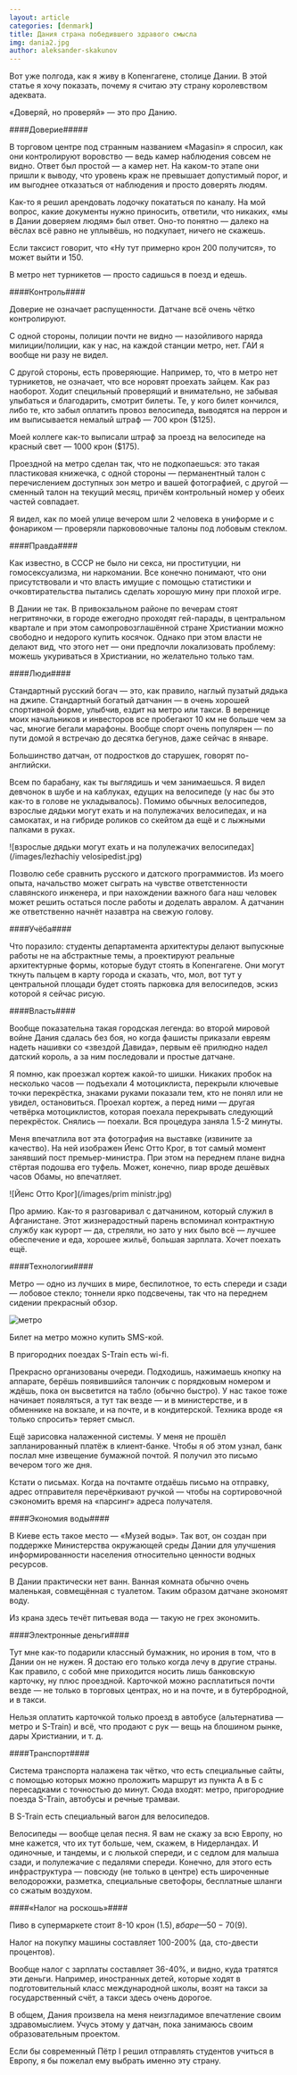 ```yaml
---
layout: article
categories: [denmark]
title: Дания страна победившего здравого смысла
img: dania2.jpg
author: aleksander-skakunov
---
```

Вот уже полгода, как я живу в Копенгагене, столице Дании. В этой статье я хочу показать, почему я считаю эту страну 
королевством адеквата. 

«Доверяй, но проверяй» — это про Данию.

####Доверие#####

В торговом центре под странным названием «Magasin» я спросил, как они контролируют воровство — ведь камер наблюдения совсем
не видно. Ответ был простой — а камер нет. На каком-то этапе они пришли к выводу, что уровень краж не превышает допустимый 
порог, и им выгоднее отказаться от наблюдения и просто доверять людям. 

Как-то я решил арендовать лодочку покататься по каналу. На мой вопрос, какие документы нужно приносить, ответили, что 
никаких, «мы в Дании доверяем людям» был ответ. Оно-то понятно — далеко на вёслах всё равно не уплывёшь, но подкупает, ничего
не скажешь.

Если таксист говорит, что «Ну тут примерно крон 200 получится», то может выйти и 150.

В метро нет турникетов — просто садишься в поезд и едешь.

####Контроль####

Доверие не означает распущенности. Датчане всё очень чётко контролируют. 

С одной стороны, полиции почти не видно — назойливого наряда милиции/полиции, как у нас, на каждой станции метро, нет. ГАИ я
вообще ни разу не видел.

С другой стороны, есть проверяющие. Например, то, что в метро нет турникетов, не означает, что все норовят проехать зайцем. 
Как раз наоборот. Ходит специльный проверящий и внимательно, не забывая улыбаться и благодарить, смотрит билеты. Те, у кого
билет кончился, либо те, кто забыл оплатить провоз велосипеда, выводятся на перрон и им выписывается немалый штраф — 700 крон
($125).

Моей коллеге как-то выписали штраф за проезд на велосипеде на красный свет — 1000 крон ($175).

Проездной на метро сделан так, что не подкопаешься: это такая пластиковая книжечка, с одной стороны — перманентный талон с 
перечислением доступных зон метро и вашей фотографией, с другой — сменный талон на текущий месяц, причём контрольный номер у
обеих частей совпадает.

Я видел, как по моей улице вечером шли 2 человека в униформе и с фонариком — проверяли паркововочные талоны под лобовым 
стеклом.

####Правда####

Как известно, в СССР не было ни секса, ни проституции, ни гомосексуализма, ни наркомании. Все конечно понимают, что они 
присутствовали и что власть имущие с помощью статистики и очковтирательства пытались сделать хорошую мину при плохой игре.

В Дании не так. В привокзальном районе по вечерам стоят негритяночки, в городе ежегодно проходят гей-парады, в центральном 
квартале и при этом самопровозглашённой стране Христиании можно свободно и недорого купить косячок. Однако при этом власти не
делают вид, что этого нет — они предпочли локализовать проблему: можешь укуриваться в Христиании, но желательно только там.

####Люди####

Стандартный русский богач — это, как правило, наглый пузатый дядька на джипе. Стандартный богатый датчанин — в очень хорошей 
спортивной форме, улыбчив, ездит на метро или такси. В веренице моих начальников и инвесторов все пробегают 10 км не больше 
чем за час, многие бегали марафоны. Вообще спорт очень популярен — по пути домой я встречаю до десятка бегунов, даже сейчас в 
январе.

Большинство датчан, от подростков до старушек, говорят по-английски.

Всем по барабану, как ты выглядишь и чем занимаешься. Я видел девчонок в шубе и на каблуках, едущих на велосипеде (у нас бы 
это как-то в голове не укладывалось). Помимо обычных велосипедов, взрослые дядьки могут ехать и на полулежачих велосипедах, и
на самокатах, и на гибриде роликов со скейтом да ещё и с лыжными палками в руках.

![взрослые дядьки могут ехать и на полулежачих велосипедах](/images/lezhachiy velosipedist.jpg)

Позволю себе сравнить русского и датского программистов. Из моего опыта, начальство может сыграть на чувстве ответстенности
славянского инженера, и при нахождении важного бага наш человек может решить остаться после работы и доделать авралом. А
датчанин же ответственно начнёт назавтра на свежую голову.

####Учёба####

Что поразило: студенты департамента архитектуры делают выпускные работы не на абстрактные темы, а проектируют реальные 
архитектурные формы, которые будут стоять в Копенгагене. Они могут ткнуть пальцем в карту города и сказать, что, мол, вот 
тут у центральной площади будет стоять парковка для велосипедов, эскиз которой я сейчас рисую.

####Власть####

Вообще показательна такая городская легенда: во второй мировой войне Дания сдалась без боя, но когда фашисты приказали евреям
надеть нашивки со «звездой Давида», первым её прилюдно надел датский король, а за ним последовали и простые датчане.

Я помню, как проезжал кортеж какой-то шишки. Никаких пробок на несколько часов — подъехали 4 мотоциклиста, перекрыли ключевые
точки перекрёстка, знаками руками показали тем, кто не понял или не увидел, остановиться. Проехал кортеж, а перед ними — 
другая четвёрка мотоциклистов, которая поехала перекрывать следующий перекрёсток. Снялись — поехали. Вся процедура заняла 
1.5-2 минуты.

Меня впечатлила вот эта фотография на выставке (извините за качество). На ней изображен Йенс Отто Крог, в тот самый момент 
занявший пост премьер-министра. При этом на переднем плане видна стёртая подошва его туфель. Может, конечно, пиар вроде 
дешёвых часов Обамы, но впечатляет.

![Йенс Отто Крог](/images/prim ministr.jpg)

Про армию. Как-то я разговаривал с датчанином, который служил в Афганистане. Этот жизнерадостный парень вспоминал контрактную
службу как курорт — да, стреляли, но зато у них было всё — лучшее обеспечение и еда, хорошее жильё, большая зарплата. Хочет 
поехать ещё.

####Технологии####

Метро — одно из лучших в мире, беспилотное, то есть спереди и сзади — лобовое стекло; тоннели ярко подсвечены, так что на 
переднем сидении прекрасный обзор.

![метро](/images/metro2.jpg)

Билет на метро можно купить SMS-кой.

В пригородних поездах S-Train есть wi-fi.

Прекрасно организованы очереди. Подходишь, нажимаешь кнопку на аппарате, берёшь появившийся талончик с порядковым номером и 
ждёшь, пока он высветится на табло (обычно быстро). У нас такое тоже начинает появляться, а тут так везде — и в министерстве,
и в обменнике на вокзале, и на почте, и в кондитерской. Техника вроде «я только спросить» теряет смысл.

Ещё зарисовка налаженной системы. У меня не прошёл запланированный платёж в клиент-банке. Чтобы я об этом узнал, банк послал
мне извещение бумажной почтой. Я получил это письмо вечером того же дня.

Кстати о письмах. Когда на почтамте отдаёшь письмо на отправку, адрес отправителя перечёркивают ручкой — чтобы на сортировочной сэкономить время на «парсинг» адреса получателя.

####Экономия воды####

В Киеве есть такое место — «Музей воды». Так вот, он создан при поддержке Министерства окружающей среды Дании для улучшения 
информированности населения относительно ценности водных ресурсов.

В Дании практически нет ванн. Ванная комната обычно очень маленькая, совмещённая с туалетом. Таким образом датчане экономят 
воду.

Из крана здесь течёт питьевая вода — такую не грех экономить.

####Электронные деньги####

Тут мне как-то подарили классный бумажник, но ирония в том, что в Дании он не нужен. Я достаю его только когда лечу в другие 
страны. Как правило, с собой мне приходится носить лишь банковскую карточку, ну плюс проездной. Карточкой можно расплатиться 
почти везде — не только в торговых центрах, но и на почте, и в бутербродной, и в такси.

Нельзя оплатить карточкой только проезд в автобусе (альтернатива — метро и S-Train) и всё, что продают с рук — вещь на 
блошином рынке, дары Христиании, и т. д.

####Транспорт####

Система транспорта налажена так чётко, что есть специальные сайты, с помощью которых можно проложить маршрут из пункта 
А в Б с пересадками с точностью до минут. Сюда входят: метро, пригородние поезда S-Train, автобусы и речные трамваи.

В S-Train есть специальный вагон для велосипедов.

Велосипеды — вообще целая песня. Я вам не скажу за всю Европу, но мне кажется, что их тут больше, чем, скажем, в Нидерландах.
И одиночные, и тандемы, и с люлькой спереди, и с седлом для малыша сзади, и полулежачие с педалями спереди. Конечно, для этого 
есть инфраструктура — повсюду (не только в центре) есть широченные велодорожки, разметка, специальные светофоры, бесплатные 
шланги со сжатым воздухом.

####«Налог на роскошь»####

Пиво в супермаркете стоит 8-10 крон ($1.5), в баре — 50-70 ($9).

Налог на покупку машины составляет 100-200% (да, сто-двести процентов).

Вообще налог с зарплаты составляет 36-40%, и видно, куда тратятся эти деньги. Например, иностранных детей, которые ходят в 
подготовительный класс международной школы, возят на такси за государственный счёт, а такси здесь очень дорогое.

В общем, Дания произвела на меня неизгладимое впечатление своим здравомыслием. Учусь этому у датчан, пока занимаюсь своим 
образовательным проектом.

Если бы современный Пётр I решил отправлять студентов учиться в Европу, я бы пожелал ему выбрать именно эту страну.
